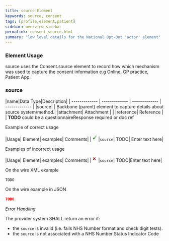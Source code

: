 ```yaml
---
title: source Element
keywords: source, consent
tags: [profile,element,patient]
sidebar: overview_sidebar
permalink: consent_source.html
summary: "low level details for the National Opt-Out 'actor' element"
---
```


### Element Usage ###

source uses the Consent.source element to record how which mechanism was used to capture the consent information e.g Online, GP practice, Patient App.

### source ###

|name|Data Type|Description|
| ------------- | ------------- | ------------- | ------------- |
|source|  | Backbone (parent) element to capture details about source system/method.|
|attachment| Attachment | |
|reference| Reference | |  **TODO** could be a questionnaireResponse required or doc ref

Example of correct usage

|Usage| Element| examples| Comments|
|![Tick](images/tick.png)|`source`| TODO| Enter text here|

Examples of incorrect usage

|Usage| Element| examples| Comments|
|![Cross](images/cross.png)|`source`| TODO|Enter text here|


On the wire XML example

```xml
TODO
```

On the wire example in JSON

```json
TODO
```

*Error Handling*

The provider system SHALL return an error if:

- the `source` is invalid (i.e. fails NHS Number format and check digit tests).
- the `source` is not associated with a NHS Number Status Indicator Code




